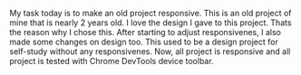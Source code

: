 My task today is to make an old project responsive. This is an old project of mine that is nearly 2 years old. I love the design I gave to this project. Thats the reason why I chose this.
After starting to adjust responsivenes, I also made some changes on design too. 
This used to be a design project for self-study without any responsivenes. Now, all project is responsive and all project is tested with  Chrome DevTools device toolbar.